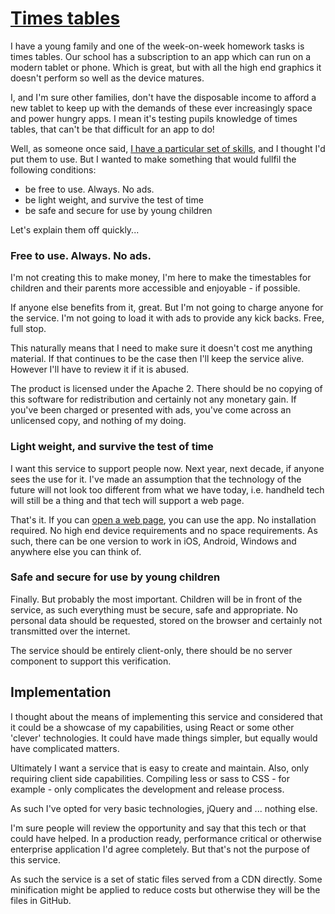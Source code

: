 # [Times tables](https://timestablesapp.azureedge.net)

I have a young family and one of the week-on-week homework tasks is times tables. Our school has a subscription to an app which can run on a modern tablet or phone. Which is great, but with all the high end graphics it doesn't perform so well as the device matures.

I, and I'm sure other families, don't have the disposable income to afford a new tablet to keep up with the demands of these ever increasingly space and power hungry apps. I mean it's testing pupils knowledge of times tables, that can't be that difficult for an app to do!

Well, as someone once said, [I have a particular set of skills](https://www.rottentomatoes.com/m/taken/quotes/#:~:text=If%20you%20are%20looking%20for,be%20the%20end%20of%20it.), and I thought I'd put them to use. But I wanted to make something that would fullfil the following conditions:

- be free to use. Always. No ads.
- be light weight, and survive the test of time
- be safe and secure for use by young children

Let's explain them off quickly...

### Free to use. Always. No ads.
I'm not creating this to make money, I'm here to make the timestables for children and their parents more accessible and enjoyable - if possible.

If anyone else benefits from it, great. But I'm not going to charge anyone for the service. I'm not going to load it with ads to provide any kick backs. Free, full stop.

This naturally means that I need to make sure it doesn't cost me anything material. If that continues to be the case then I'll keep the service alive. However I'll have to review it if it is abused.

The product is licensed under the Apache 2. There should be no copying of this software for redistribution and certainly not any monetary gain. If you've been charged or presented with ads, you've come across an unlicensed copy, and nothing of my doing.

### Light weight, and survive the test of time
I want this service to support people now. Next year, next decade, if anyone sees the use for it. I've made an assumption that the technology of the future will not look too different from what we have today, i.e. handheld tech will still be a thing and that tech will support a web page.

That's it. If you can [open a web page](https://timestablesapp.azureedge.net), you can use the app. No installation required. No high end device requirements and no space requirements. As such, there can be one version to work in iOS, Android, Windows and anywhere else you can think of.

### Safe and secure for use by young children
Finally. But probably the most important. Children will be in front of the service, as such everything must be secure, safe and appropriate. No personal data should be requested, stored on the browser and certainly not transmitted over the internet.

The service should be entirely client-only, there should be no server component to support this verification.

## Implementation
I thought about the means of implementing this service and considered that it could be a showcase of my capabilities, using React or some other 'clever' technologies. It could have made things simpler, but equally would have complicated matters.

Ultimately I want a service that is easy to create and maintain. Also, only requiring client side capabilities. Compiling less or sass to CSS - for example - only complicates the development and release process.

As such I've opted for very basic technologies, jQuery and ... nothing else.

I'm sure people will review the opportunity and say that this tech or that could have helped. In a production ready, performance critical or otherwise enterprise application I'd agree completely. But that's not the purpose of this service.

As such the service is a set of static files served from a CDN directly. Some minification might be applied to reduce costs but otherwise they will be the files in GitHub.
